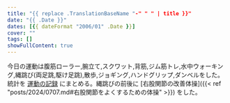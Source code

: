 ```yaml
---
title: "{{ replace .TranslationBaseName "-" " " | title }}"
date: "{{ .Date }}"
dates: [{{ dateFormat "2006/01" .Date }}]
cover: ""
tags: []
showFullContent: true
---
```


今日の運動は腹筋ローラー,腕立て,スクワット,背筋,ジム筋トレ,水中ウォーキング,縄跳び(両足跳,駆け足跳),散歩,ジョギング,ハンドグリップ,ダンベルをした。統計を [運動の記録](https://docs.google.com/spreadsheets/d/1bg85QtM-LciUgey8I79uI7vW2PEwsP6TVdeIRVkACBg/edit?usp=sharing) にまとめる。縄跳びの前後に [右股関節の改善体操]({{< ref "posts/2024/0707.md#右股関節をよくするための体操" >}}) をした。
